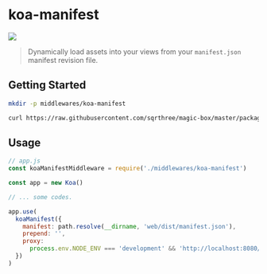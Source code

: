 # koa-manifest

[![](https://img.shields.io/badge/version-v0.1.0-brightgreen.svg)]()

> Dynamically load assets into your views from your `manifest.json` manifest revision file.

## Getting Started

```bash
mkdir -p middlewares/koa-manifest

curl https://raw.githubusercontent.com/sqrthree/magic-box/master/packages/koa-manifest/index.js -o middlewares/koa-manifest/index.js
```

## Usage

```js
// app.js
const koaManifestMiddleware = require('./middlewares/koa-manifest')

const app = new Koa()

// ... some codes.

app.use(
  koaManifest({
    manifest: path.resolve(__dirname, 'web/dist/manifest.json'),
    prepend: '',
    proxy:
      process.env.NODE_ENV === 'development' && 'http://localhost:8080/static/',
  })
)
```
